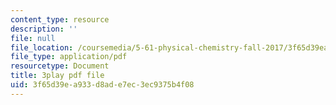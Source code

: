 ```yaml
---
content_type: resource
description: ''
file: null
file_location: /coursemedia/5-61-physical-chemistry-fall-2017/3f65d39ea933d8ade7ec3ec9375b4f08_zq0KO8Gmrm0.pdf
file_type: application/pdf
resourcetype: Document
title: 3play pdf file
uid: 3f65d39e-a933-d8ad-e7ec-3ec9375b4f08
---
```

